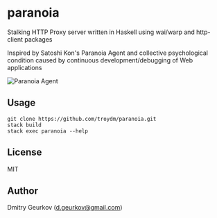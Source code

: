 paranoia
========

Stalking HTTP Proxy server written in Haskell using wai/warp and http-client packages

Inspired by Satoshi Kon's Paranoia Agent and collective psychological condition caused by continuous development/debugging of Web applications

![Paranoia Agent](http://i.imgur.com/zXMBlV0.jpg)

Usage
--------

    git clone https://github.com/troydm/paranoia.git
    stack build
    stack exec paranoia --help

License
-------
MIT

Author
----------
Dmitry Geurkov (d.geurkov@gmail.com)
